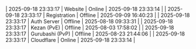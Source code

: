 | 2025-09-18 23:33:17 | Website | Online | 2025-09-18 23:33:14 |
| 2025-09-18 23:33:17 | Registration | Offline | 2025-09-09 16:40:23 |
| 2025-09-18 23:33:17 | Auth Server | Offline | 2025-08-18 09:33:31 |
| 2025-09-18 23:33:17 | Kezan (PvE) | Offline | 2025-08-03 17:58:02 |
| 2025-09-18 23:33:17 | Gurubashi (PvP) | Offline | 2025-08-23 21:44:06 |
| 2025-09-18 23:33:17 | Cloudflare | Online | 2025-09-18 23:33:14 |

